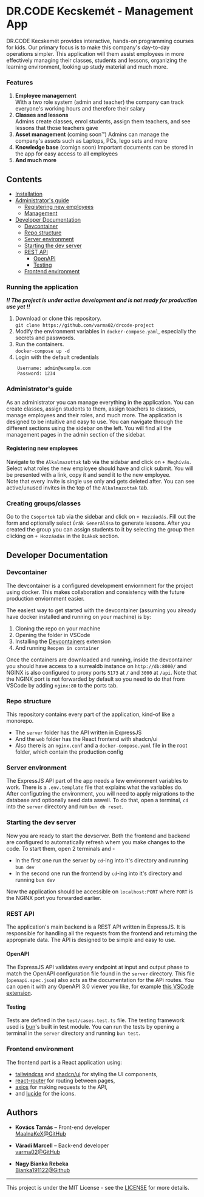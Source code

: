 # DR.CODE Kecskemét - Management App

DR.CODE Kecskemét provides interactive, hands-on programming courses for kids. Our primary focus is to make this company's day-to-day operations simpler. This application will them assist employees in more effectively managing their classes, students and lessons, organizing the learning environment, looking up study material and much more.

### Features

1. **Employee management**  
	With a two role system (admin and teacher) the company can track everyone's working hours and therefore their salary
2. **Classes and lessons**  
	Admins create classes, enrol students, assign them teachers, and see lessons that those teachers gave
3. **Asset management**  (coming soon™)
	Admins can manage the company's assets such as Laptops, PCs, lego sets and more
4. **Knowledge base**  (comign soon)
	Important documents can be stored in the app for easy access to all employees
5. **And much more**

## Contents
- [Installation](#running-the-application)
- [Administrator's guide](#administrators-guide)
	- [Registering new employees](#registering-new-employees)
	- [Management](#managing-stuff)
- [Developer Documentation](#developer-documentation)
	- [Devcontainer](#devcontainer)
	- [Repo structure](#repo-structure)
	- [Server environment](#server-environment)
	- [Starting the dev server](#starting-the-dev-server)
	- [REST API](#rest-api)
		- [OpenAPI](#openapi)
		- [Testing](#testing)
	- [Frontend environment](#frontend-environment)

### Running the application

***!! The project is under active development and is not ready for production use yet !!***

 1. Download or clone this repository.  
    `git clone https://github.com/varma02/drcode-project`
 2. Modify the environment variables in `docker-compose.yaml`, especially the secrets and passwords.
 3. Run the containers.  
    `docker-compose up -d`
 4. Login with the default credentials
```
	Username: admin@example.com
	Password: 1234
```

### Administrator's guide

As an administrator you can manage everything in the application. You can create classes, assign students to them, assign teachers to classes, manage employees and their roles, and much more. The application is designed to be intuitive and easy to use. You can navigate through the different sections using the sidebar on the left.
You will find all the management pages in the admin section of the sidebar.

#### Registering new employees

Navigate to the `Alkalmazottak` tab via the sidabar and click on `+ Meghívás`. Select what roles the new employee should have and click submit. You will be presented with a link, copy it and send it to the new employee.  
Note that every invite is single use only and gets deleted after. You can see active/unused invites in the top of the `Alkalmazottak` tab.

### Creating groups/classes

Go to the `Csoportok` tab via the sidebar and click on `+ Hozzáadás`. Fill out the form and optionally select `Órák Generálása` to generate lessons. After you created the group you can assign students to it by selecting the group then clicking on `+ Hozzáadás` in the `Diákok` section.


## Developer Documentation

### Devcontainer

The devcontainer is a configured development enviornment for the project using docker. This makes collaboration and consistency with the future production enviornment easier.

The easiest way to get started with the devcontainer (assuming you already have docker installed and running on your machine) is by:
 1. Cloning the repo on your machine
 2. Opening the folder in VSCode
 3. Installing the [Devcontainers](https://marketplace.visualstudio.com/items/?itemName=ms-vscode-remote.remote-containers) extension
 4. And running `Reopen in container`

Once the containers are downloaded and running, inside the devcontainer you should have access to a surrealdb instance on `http://db:8000/` and NGINX is also configured to proxy ports `5173` at `/` and `3000` at `/api`. Note that the NGINX port is not forwarded by default so you need to do that from VSCode by adding `nginx:80` to the ports tab.

### Repo structure

This repository contains every part of the application, kind-of like a monorepo.  
 - The `server` folder has the API written in ExpressJS
 - And the `web` folder has the React frontend with shadcn/ui
 - Also there is an `nginx.conf` and a `docker-compose.yaml` file in the root folder, which contain the production config

### Server environment

The ExpressJS API part of the app needs a few environment variables to work. There is a `.env.template` file that explains what the variables do.  
After configutring the environment, you will need to apply migrations to the database and optionally seed data aswell. To do that, open a terminal, `cd` into the `server` directory and run `bun db reset`.

### Starting the dev server 

Now you are ready to start the devserver. Both the frontend and backend are configured to automatically refresh whem you make changes to the code. To start them, open 2 terminals and -
 - In the first one run the server by `cd`-ing into it's directory and running `bun dev`
 - In the second one run the frontend by `cd`-ing into it's directory and running `bun dev`

Now the application should be accessible on `localhost:PORT` where `PORT` is the NGINX port you forwarded earlier.

### REST API

The application's main backend is a REST API written in ExpressJS. It is responsible for handling all the requests from the frontend and returning the appropriate data. The API is designed to be simple and easy to use.

#### OpenAPI

The ExpressJS API validates every endpoint at input and output phase to match the OpenAPI configuration file found in the `server` directory. This file (`openapi.spec.json`) also acts as the documentation for the APi routes. You can open it with any OpenAPI 3.0 viewer you like, for example [this VSCode extension](https://marketplace.visualstudio.com/items/?itemName=AndrewButson.vscode-openapi-viewer).

#### Testing

Tests are defined in the `test/cases.test.ts` file. The testing framework used is [bun](https://bun.sh/)'s built in test module. You can run the tests by opening a terminal in the `server` directory and running `bun test`.

### Frontend environment

The frontend part is a React application using:
   - [tailwindcss](https://tailwindcss.com) and [shadcn/ui](https://ui.shadcn.com/) for styling the UI components,
   - [react-router](https://reactrouter.com/home) for routing between pages,
   - [axios](https://axios-http.com/) for making requests to the API,
   - and [lucide](https://lucide.dev/) for the icons.


## Authors

- **Kovács Tamás** – Front-end developer  
	[MaalnaKeX@GitHub](https://github.com/MaalnaKeX)
	
- **Váradi Marcell** – Back-end developer  
	[varma02@GitHub](https://github.com/varma02)

- **Nagy Bianka Rebeka**  
	[Bianka191122@Github](https://github.com/Bianka191122)

---

This project is under the MIT License - see the [LICENSE](https://github.com/varma02/drcode-project/blob/main/LICENSE.md) for more details.
